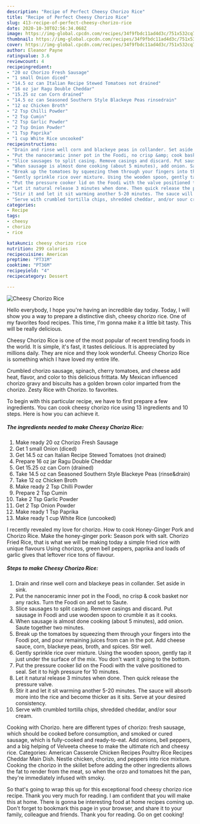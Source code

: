 ```yaml
---
description: "Recipe of Perfect Cheesy Chorizo Rice"
title: "Recipe of Perfect Cheesy Chorizo Rice"
slug: 413-recipe-of-perfect-cheesy-chorizo-rice
date: 2020-10-30T02:56:34.068Z
image: https://img-global.cpcdn.com/recipes/34f9fbdc11ad4d3c/751x532cq70/cheesy-chorizo-rice-recipe-main-photo.jpg
thumbnail: https://img-global.cpcdn.com/recipes/34f9fbdc11ad4d3c/751x532cq70/cheesy-chorizo-rice-recipe-main-photo.jpg
cover: https://img-global.cpcdn.com/recipes/34f9fbdc11ad4d3c/751x532cq70/cheesy-chorizo-rice-recipe-main-photo.jpg
author: Eleanor Payne
ratingvalue: 3.6
reviewcount: 4
recipeingredient:
- "20 oz Chorizo Fresh Sausage"
- "1 small Onion diced"
- "14.5 oz can Italian Recipe Stewed Tomatoes not drained"
- "16 oz jar Ragu Double Cheddar"
- "15.25 oz can Corn drained"
- "14.5 oz can Seasoned Southern Style Blackeye Peas rinsedrain"
- "12 oz Chicken Broth"
- "2 Tsp Chilli Powder"
- "2 Tsp Cumin"
- "2 Tsp Garlic Powder"
- "2 Tsp Onion Powder"
- "1 Tsp Paprika"
- "1 cup White Rice uncooked"
recipeinstructions:
- "Drain and rinse well corn and blackeye peas in collander. Set aside in sink."
- "Put the nanoceramic inner pot in the Foodi, no crisp &amp; cook basket nor any racks. Turn the Foodi on and set to Saute."
- "Slice sausages to split casing. Remove casings and discard. Put sausage in Foodi and use wooden spoon to crumble it as it cooks."
- "When sausage is almost done cooking (about 5 minutes), add onion. Saute together two minutes."
- "Break up the tomatoes by squeezing them through your fingers into the Foodi pot, and pour remaining juices from can in the pot. Add cheese sauce, corn, blackeye peas, broth, and spices. Stir well."
- "Gently sprinkle rice over mixture. Using the wooden spoon, gently tap it just under the surface of the mix. You don&#39;t want it going to the bottom."
- "Put the pressure cooker lid on the Foodi with the valve positioned to seal. Set it to high pressure for 10 minutes."
- "Let it natural release 3 minutes when done. Then quick release the pressure valve."
- "Stir it and let it sit warming another 5-20 minutes. The sauce will absorb more into the rice and become thicker as it sits. Serve at your desired consistency."
- "Serve with crumbled tortilla chips, shredded cheddar, and/or sour cream."
categories:
- Recipe
tags:
- cheesy
- chorizo
- rice

katakunci: cheesy chorizo rice 
nutrition: 299 calories
recipecuisine: American
preptime: "PT31M"
cooktime: "PT36M"
recipeyield: "4"
recipecategory: Dessert

---
```



![Cheesy Chorizo Rice](https://img-global.cpcdn.com/recipes/34f9fbdc11ad4d3c/751x532cq70/cheesy-chorizo-rice-recipe-main-photo.jpg)

Hello everybody, I hope you're having an incredible day today. Today, I will show you a way to prepare a distinctive dish, cheesy chorizo rice. One of my favorites food recipes. This time, I'm gonna make it a little bit tasty. This will be really delicious.

Cheesy Chorizo Rice is one of the most popular of recent trending foods in the world. It is simple, it's fast, it tastes delicious. It is appreciated by millions daily. They are nice and they look wonderful. Cheesy Chorizo Rice is something which I have loved my entire life.

Crumbled chorizo sausage, spinach, cherry tomatoes, and cheese add heat, flavor, and color to this delicious frittata. My Mexican influenced chorizo gravy and biscuits has a golden brown color imparted from the chorizo. Zesty Rice with Chorizo. to favorites.


To begin with this particular recipe, we have to first prepare a few ingredients. You can cook cheesy chorizo rice using 13 ingredients and 10 steps. Here is how you can achieve it.

<!--inarticleads1-->

##### The ingredients needed to make Cheesy Chorizo Rice:

1. Make ready 20 oz Chorizo Fresh Sausage
1. Get 1 small Onion (diced)
1. Get 14.5 oz can Italian Recipe Stewed Tomatoes (not drained)
1. Prepare 16 oz jar Ragu Double Cheddar
1. Get 15.25 oz can Corn (drained)
1. Take 14.5 oz can Seasoned Southern Style Blackeye Peas (rinse&amp;drain)
1. Take 12 oz Chicken Broth
1. Make ready 2 Tsp Chilli Powder
1. Prepare 2 Tsp Cumin
1. Take 2 Tsp Garlic Powder
1. Get 2 Tsp Onion Powder
1. Make ready 1 Tsp Paprika
1. Make ready 1 cup White Rice (uncooked)


I recently revealed my love for chorizo. How to cook Honey-Ginger Pork and Chorizo Rice. Make the honey-ginger pork: Season pork with salt. Chorizo Fried Rice, that is what we will be making today a simple fried rice with unique flavours Using chorizos, green bell peppers, paprika and loads of garlic gives that leftover rice tons of flavour. 

<!--inarticleads2-->

##### Steps to make Cheesy Chorizo Rice:

1. Drain and rinse well corn and blackeye peas in collander. Set aside in sink.
1. Put the nanoceramic inner pot in the Foodi, no crisp &amp; cook basket nor any racks. Turn the Foodi on and set to Saute.
1. Slice sausages to split casing. Remove casings and discard. Put sausage in Foodi and use wooden spoon to crumble it as it cooks.
1. When sausage is almost done cooking (about 5 minutes), add onion. Saute together two minutes.
1. Break up the tomatoes by squeezing them through your fingers into the Foodi pot, and pour remaining juices from can in the pot. Add cheese sauce, corn, blackeye peas, broth, and spices. Stir well.
1. Gently sprinkle rice over mixture. Using the wooden spoon, gently tap it just under the surface of the mix. You don&#39;t want it going to the bottom.
1. Put the pressure cooker lid on the Foodi with the valve positioned to seal. Set it to high pressure for 10 minutes.
1. Let it natural release 3 minutes when done. Then quick release the pressure valve.
1. Stir it and let it sit warming another 5-20 minutes. The sauce will absorb more into the rice and become thicker as it sits. Serve at your desired consistency.
1. Serve with crumbled tortilla chips, shredded cheddar, and/or sour cream.


Cooking with Chorizo. here are different types of chorizo: fresh sausage, which should be cooked before consumption, and smoked or cured sausage, which is fully-cooked and ready-to-eat. Add onions, bell peppers, and a big helping of Velveeta cheese to make the ultimate rich and cheesy rice. Categories: American Casserole Chicken Recipes Poultry Rice Recipes Cheddar Main Dish. Nestle chicken, chorizo, and peppers into rice mixture. Cooking the chorizo in the skillet before adding the other ingredients allows the fat to render from the meat, so when the orzo and tomatoes hit the pan, they&#39;re immediately infused with smoky. 

So that's going to wrap this up for this exceptional food cheesy chorizo rice recipe. Thank you very much for reading. I am confident that you will make this at home. There is gonna be interesting food at home recipes coming up. Don't forget to bookmark this page in your browser, and share it to your family, colleague and friends. Thank you for reading. Go on get cooking!
